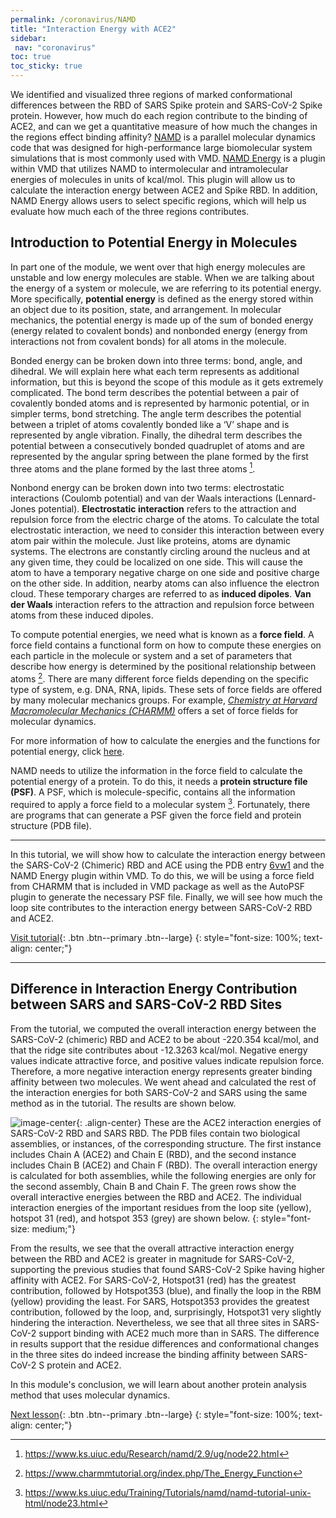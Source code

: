 ```yaml
---
permalink: /coronavirus/NAMD
title: "Interaction Energy with ACE2"
sidebar:
 nav: "coronavirus"
toc: true
toc_sticky: true
---
```


We identified and visualized three regions of marked conformational differences between the RBD of SARS Spike protein and SARS-CoV-2 Spike protein. However, how much do each region contribute to the binding of ACE2, and can we get a quantitative measure of how much the changes in the regions effect binding affinity? <a href="https://www.ks.uiuc.edu/Research/namd/" target="_blank">NAMD</a> is a parallel molecular dynamics code that was designed for high-performance large biomolecular system simulations that is most commonly used with VMD. <a href="https://www.ks.uiuc.edu/Research/vmd/plugins/namdenergy/" target="_blank">NAMD Energy</a> is a plugin within VMD that utilizes NAMD to intermolecular and intramolecular energies of molecules in units of kcal/mol. This plugin will allow us to calculate the interaction energy between ACE2 and Spike RBD. In addition, NAMD Energy allows users to select specific regions, which will help us evaluate how much each of the three regions contributes.

## Introduction to Potential Energy in Molecules

In part one of the module, we went over that high energy molecules are unstable and low energy molecules are stable. When we are talking about the energy of a system or molecule, we are referring to its potential energy.  More specifically, **potential energy** is defined as the energy stored within an object due to its position, state, and arrangement. In molecular mechanics, the potential energy is made up of the sum of bonded energy (energy related to covalent bonds) and nonbonded energy (energy from interactions not from covalent bonds) for all atoms in the molecule.

Bonded energy can be broken down into three terms: bond, angle, and dihedral. We will explain here what each term represents as additional information, but this is beyond the scope of this module as it gets extremely complicated. The bond term describes the potential between a pair of covalently bonded atoms and is represented by harmonic potential, or in simpler terms, bond stretching. The angle term describes the potential between a triplet of atoms covalently bonded like a ‘V’ shape and is represented by angle vibration. Finally, the dihedral term describes the potential between a consecutively bonded quadruplet of atoms and are represented by the angular spring between the plane formed by the first three atoms and the plane formed by the last three atoms [^TCBG].

Nonbond energy can be broken down into two terms: electrostatic interactions (Coulomb potential) and van der Waals interactions (Lennard-Jones potential). **Electrostatic interaction** refers to the attraction and repulsion force from the electric charge of the atoms. To calculate the total electrostatic interaction, we need to consider this interaction between every atom pair within the molecule. Just like proteins, atoms are dynamic systems. The electrons are constantly circling around the nucleus and at any given time, they could be localized on one side. This will cause the atom to have a temporary negative charge on one side and positive charge on the other side. In addition, nearby atoms can also influence the electron cloud. These temporary charges are referred to as **induced dipoles**. **Van der Waals** interaction refers to the attraction and repulsion force between atoms from these induced dipoles.

To compute potential energies, we need what is known as a **force field**. A force field contains a functional form on how to compute these energies on each particle in the molecule or system and a set of parameters that describe how energy is determined by the positional relationship between atoms [^charmm]. There are many different force fields depending on the specific type of system, e.g. DNA, RNA, lipids. These sets of force fields are offered by many molecular mechanics groups. For example, *<a href=" https://www.charmm.org/" target="_blank">Chemistry at Harvard Macromolecular Mechanics (CHARMM)</a>* offers a set of force fields for molecular dynamics.

For more information of how to calculate the energies and the functions for potential energy, click <a href="https://www.ks.uiuc.edu/Research/namd/2.9/ug/node22.html" target="_blank">here</a>.

NAMD needs to utilize the information in the force field to calculate the potential energy of a protein. To do this, it needs a **protein structure file (PSF)**. A PSF, which is molecule-specific, contains all the information required to apply a force field to a molecular system [^PSF]. Fortunately, there are programs that can generate a PSF given the force field and protein structure (PDB file).

<hr>

In this tutorial, we will show how to calculate the interaction energy between the SARS-CoV-2 (Chimeric) RBD and ACE using the PDB entry <a href="https://www.rcsb.org/structure/6vw1" target="_blank">6vw1</a> and the NAMD Energy plugin within VMD. To do this, we will be using a force field from CHARMM that is included in VMD package as well as the AutoPSF plugin to generate the necessary PSF file. Finally, we will see how much the loop site contributes to the interaction energy between SARS-CoV-2 RBD and ACE2.

[Visit tutorial](tutorial_NAMD){: .btn .btn--primary .btn--large}
{: style="font-size: 100%; text-align: center;"}

<hr>

## Difference in Interaction Energy Contribution between SARS and SARS-CoV-2 RBD Sites

From the tutorial, we computed the overall interaction energy between the SARS-CoV-2 (chimeric) RBD and ACE2 to be about -220.354 kcal/mol, and that the ridge site contributes about -12.3263 kcal/mol. Negative energy values indicate attractive force, and positive values indicate repulsion force. Therefore, a more negative interaction energy represents greater binding affinity between two molecules. We went ahead and calculated the rest of the interaction energies for both SARS-CoV-2 and SARS using the same method as in the tutorial. The results are shown below.

![image-center](../assets/images/NAMDEnergy.png){: .align-center}
These are the ACE2 interaction energies of SARS-CoV-2 RBD and SARS RBD. The PDB files contain two biological assemblies, or instances, of the corresponding structure. The first instance includes Chain A (ACE2) and Chain E (RBD), and the second instance includes Chain B (ACE2) and Chain F (RBD). The overall interaction energy is calculated for both assemblies, while the following energies are only for the second assembly, Chain B and Chain F. The green rows show the overall interactive energies between the RBD and ACE2. The individual interaction energies of the important residues from the loop site (yellow), hotspot 31 (red), and hotspot 353 (grey) are shown below.
{: style="font-size: medium;"}

From the results, we see that the overall attractive interaction energy between the RBD and ACE2 is greater in magnitude for SARS-CoV-2, supporting the previous studies that found SARS-CoV-2 Spike having higher affinity with ACE2. For SARS-CoV-2, Hotspot31 (red) has the greatest contribution, followed by Hotspot353 (blue), and finally the loop in the RBM (yellow) providing the least. For SARS, Hotspot353 provides the greatest contribution, followed by the loop, and, surprisingly, Hotspot31 very slightly hindering the interaction. Nevertheless, we see that all three sites in SARS-CoV-2 support binding with ACE2 much more than in SARS. The difference in results support that the residue differences and conformational changes in the three sites do indeed increase the binding affinity between SARS-CoV-2 S protein and ACE2.

In this module's conclusion, we will learn about another protein analysis method that uses molecular dynamics.

[Next lesson](conclusion){: .btn .btn--primary .btn--large}
{: style="font-size: 100%; text-align: center;"}

[^TCBG]: https://www.ks.uiuc.edu/Research/namd/2.9/ug/node22.html

[^charmm]: https://www.charmmtutorial.org/index.php/The_Energy_Function

[^PSF]: https://www.ks.uiuc.edu/Training/Tutorials/namd/namd-tutorial-unix-html/node23.html
